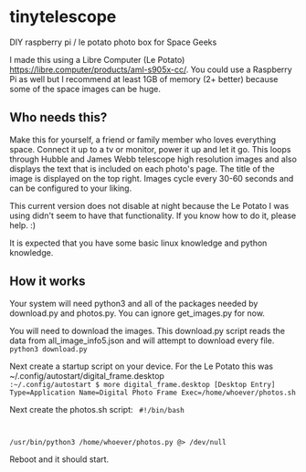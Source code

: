 # tinytelescope
DIY raspberry pi / le potato photo box for Space Geeks

I made this using a Libre Computer (Le Potato) https://libre.computer/products/aml-s905x-cc/. You could use a Raspberry Pi as well but I recommend at least 1GB of memory (2+ better) because some of the space images can be huge.

## Who needs this?

Make this for yourself, a friend or family member who loves everything space. Connect it up to a tv or monitor, power it up and let it go. This loops through Hubble and James Webb telescope high resolution images and also displays the text that is included on each photo's page. The title of the image is displayed on the top right. Images cycle every 30-60 seconds and can be configured to your liking.

This current version does not disable at night because the Le Potato I was using didn't seem to have that functionality. If you know how to do it, please help. :)

It is expected that you have some basic linux knowledge and python knowledge.

## How it works

Your system will need python3 and all of the packages needed by download.py and photos.py. You can ignore get_images.py for now.

You will need to download the images. This download.py script reads the data from all_image_info5.json and will attempt to download every file. 
<code>python3 download.py</code>

Next create a startup script on your device. For the Le Potato this was ~/.config/autostart/digital_frame.desktop
<code>
:~/.config/autostart $ more digital_frame.desktop
[Desktop Entry]
Type=Application
Name=Digital Photo Frame
Exec=/home/whoever/photos.sh
</code>

Next create the photos.sh script:
<code>
#!/bin/bash

/usr/bin/python3 /home/whoever/photos.py @> /dev/null
</code>

Reboot and it should start.

